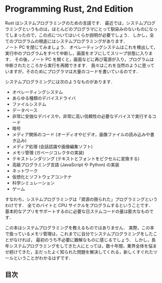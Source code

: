 # Programming Rust, 2nd Edition
Rust はシステムプログラミングのための言語です．
最近では，システムプログラミングというものは，ほとんどのプログラマにとって馴染みのないものになってしまったので，この点についてはいくらか説明が必要でしょう．
しかし，全てのプログラムの根底にはシステムプログラミングがあります．  
ノート PC を閉じてみましょう．
オペレーティングシステムはこれを検出して，実行中のプログラムをすべて中断し，画面をオフにしてスリープ状態に入ります．
その後，ノート PC を開くと，画面などに再び電源が入り，プログラムは中断されたところから実行を再開できます．
我々はこれを当然のように思っていますが，そのためにプログラマは大量のコードを書いているのです．

システムプログラミングには次のようなものがあります．

- オペレーティングシステム
- あらゆる種類のデバイスドライバ
- ファイルシステム
- データベース
- 非常に安価なデバイスや，非常に高い信頼性の必要なデバイスで実行するコード
- 暗号
- メディア関係のコード (オーディオやビデオ，画像ファイルの読み込みや書き込み)
- メディア処理 (会話認識や画像編集ソフト)
- メモリ管理 (ガベージコレクタの実装)
- テキストレンダリング (テキストとフォントをピクセルに変換する)
- 高級プログラミング言語 (JavaScript や Python) の実装
- ネットワーク
- 仮想化とソフトウェアコンテナ
- 科学シミュレーション
- ゲーム

すなわち，システムプログラミングは「資源の限られた」プログラミングというわけです．
全てのバイトと CPU サイクルをプログラムするということです．  
基本的なアプリをサポートするのに必要な日ステムコードの量は膨大なものです．

この本はシステムプログラミングを教えるものではありません．
実際，この本で扱っているメモリ管理は，これまでに自分でシステムプログラミングをしたことがなければ，
最初のうち不必要に難解なものに感じるでしょう．
しかし，長年システムプログラミングをしてきた人にとっては，数十年間，業界全体を悩ませ続けてきた，主だったよく知られた問題を解決してくれる，新しくすぐれたツールということがわかるはずです．

## 目次
